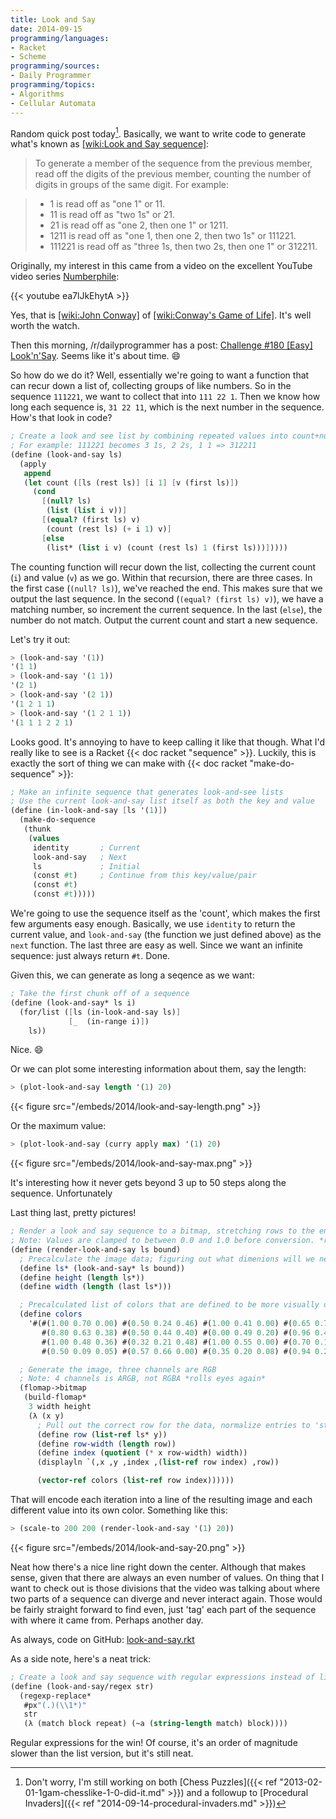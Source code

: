 ```yaml
---
title: Look and Say
date: 2014-09-15
programming/languages:
- Racket
- Scheme
programming/sources:
- Daily Programmer
programming/topics:
- Algorithms
- Cellular Automata
---
```

Random quick post today[^1]. Basically, we want to write code to generate what's known as [[wiki:Look and Say sequence]]():


> To generate a member of the sequence from the previous member, read off the digits of the previous member, counting the number of digits in groups of the same digit. For example:



> * 1 is read off as "one 1" or 11.
> * 11 is read off as "two 1s" or 21.
> * 21 is read off as "one 2, then one 1" or 1211.
> * 1211 is read off as "one 1, then one 2, then two 1s" or 111221.
> * 111221 is read off as "three 1s, then two 2s, then one 1" or 312211.



<!--more-->

Originally, my interest in this came from a video on the excellent YouTube video series <a href="https://www.youtube.com/user/numberphile">Numberphile</a>:

{{< youtube ea7lJkEhytA >}}

Yes, that is [[wiki:John Conway]]() of [[wiki:Conway's Game of Life]](). It's well worth the watch.

Then this morning, /r/dailyprogrammer has a post: <a href="https://www.reddit.com/r/dailyprogrammer/comments/2ggy30/9152014_challenge180_easy_looknsay/">Challenge #180 [Easy] Look'n'Say</a>. Seems like it's about time. :smile:

So how do we do it? Well, essentially we're going to want a function that can recur down a list of, collecting groups of like numbers. So in the sequence `111221`, we want to collect that into `111 22 1`. Then we know how long each sequence is, `31 22 11`, which is the next number in the sequence. How's that look in code?

```scheme
; Create a look and see list by combining repeated values into count+number
; For example: 111221 becomes 3 1s, 2 2s, 1 1 => 312211
(define (look-and-say ls)
  (apply
   append
   (let count ([ls (rest ls)] [i 1] [v (first ls)])
     (cond
       [(null? ls)
        (list (list i v))]
       [(equal? (first ls) v)
        (count (rest ls) (+ i 1) v)]
       [else
        (list* (list i v) (count (rest ls) 1 (first ls)))]))))
```

The counting function will recur down the list, collecting the current count (`i`) and value (`v`) as we go. Within that recursion, there are three cases. In the first case (`(null? ls)`), we've reached the end. This makes sure that we output the last sequence. In the second (`(equal? (first ls) v)`), we have a matching number, so increment the current sequence. In the last (`else`), the number do not match. Output the current count and start a new sequence.

Let's try it out:

```scheme
> (look-and-say '(1))
'(1 1)
> (look-and-say '(1 1))
'(2 1)
> (look-and-say '(2 1))
'(1 2 1 1)
> (look-and-say '(1 2 1 1))
'(1 1 1 2 2 1)
```

Looks good. It's annoying to have to keep calling it like that though. What I'd really like to see is a Racket {{< doc racket "sequence" >}}. Luckily, this is exactly the sort of thing we can make with {{< doc racket "make-do-sequence" >}}:

```scheme
; Make an infinite sequence that generates look-and-see lists
; Use the current look-and-say list itself as both the key and value
(define (in-look-and-say [ls '(1)])
  (make-do-sequence
   (thunk
    (values
     identity       ; Current
     look-and-say   ; Next
     ls             ; Initial
     (const #t)     ; Continue from this key/value/pair
     (const #t)
     (const #t)))))
```

We're going to use the sequence itself as the 'count', which makes the first few arguments easy enough. Basically, we use `identity` to return the current value, and `look-and-say` (the function we just defined above) as the `next` function. The last three are easy as well. Since we want an infinite sequence: just always return `#t`. Done.

Given this, we can generate as long a seqence as we want:

```scheme
; Take the first chunk off of a sequence
(define (look-and-say* ls i)
  (for/list ([ls (in-look-and-say ls)]
             [_  (in-range i)])
    ls))
```

Nice. :smile:

Or we can plot some interesting information about them, say the length:

```scheme
> (plot-look-and-say length '(1) 20)
```

{{< figure src="/embeds/2014/look-and-say-length.png" >}}

Or the maximum value:

```scheme
> (plot-look-and-say (curry apply max) '(1) 20)
```

{{< figure src="/embeds/2014/look-and-say-max.png" >}}

It's interesting how it never gets beyond 3 up to 50 steps along the sequence. Unfortunately

Last thing last, pretty pictures!

```scheme
; Render a look and say sequence to a bitmap, stretching rows to the entire width
; Note: Values are clamped to between 0.0 and 1.0 before conversion. *rolls eyes*
(define (render-look-and-say ls bound)
  ; Precalculate the image data; figuring out what dimenions will we need from that
  (define ls* (look-and-say* ls bound))
  (define height (length ls*))
  (define width (length (last ls*)))

  ; Precalculated list of colors that are defined to be more visually distinct
  (define colors
    '#(#(1.00 0.70 0.00) #(0.50 0.24 0.46) #(1.00 0.41 0.00) #(0.65 0.74 0.84) #(0.75 0.00 0.12)
       #(0.80 0.63 0.38) #(0.50 0.44 0.40) #(0.00 0.49 0.20) #(0.96 0.46 0.55) #(0.00 0.32 0.54)
       #(1.00 0.48 0.36) #(0.32 0.21 0.48) #(1.00 0.55 0.00) #(0.70 0.16 0.32) #(0.95 0.78 0.00)
       #(0.50 0.09 0.05) #(0.57 0.66 0.00) #(0.35 0.20 0.08) #(0.94 0.23 0.07) #(0.14 0.17 0.09)))

  ; Generate the image, three channels are RGB
  ; Note: 4 channels is ARGB, not RGBA *rolls eyes again*
  (flomap->bitmap
   (build-flomap*
    3 width height
    (λ (x y)
      ; Pull out the correct row for the data, normalize entries to 'stretch' over the entire row
      (define row (list-ref ls* y))
      (define row-width (length row))
      (define index (quotient (* x row-width) width))
      (displayln `(,x ,y ,index ,(list-ref row index) ,row))

      (vector-ref colors (list-ref row index))))))
```

That will encode each iteration into a line of the resulting image and each different value into its own color. Something like this:

```scheme
> (scale-to 200 200 (render-look-and-say '(1) 20))
```

{{< figure src="/embeds/2014/look-and-say-20.png" >}}

Neat how there's a nice line right down the center. Although that makes sense, given that there are always an even number of values. On thing that I want to check out is those divisions that the video was talking about where two parts of a sequence can diverge and never interact again. Those would be fairly straight forward to find even, just 'tag' each part of the sequence with where it came from. Perhaps another day.

As always, code on GitHub: <a href="https://github.com/jpverkamp/small-projects/blob/master/blog/look-and-say.rkt">look-and-say.rkt</a>

As a side note, here's a neat trick:

```scheme
; Create a look and say sequence with regular expressions instead of lists
(define (look-and-say/regex str)
  (regexp-replace*
   #px"(.)(\\1*)"
   str
   (λ (match block repeat) (~a (string-length match) block))))
```

Regular expressions for the win! Of course, it's an order of magnitude slower than the list version, but it's still neat.

[^1]: Don't worry, I'm still working on both [Chess Puzzles]({{< ref "2013-02-01-1gam-chesslike-1-0-did-it.md" >}}) and a followup to [Procedural Invaders]({{< ref "2014-09-14-procedural-invaders.md" >}})